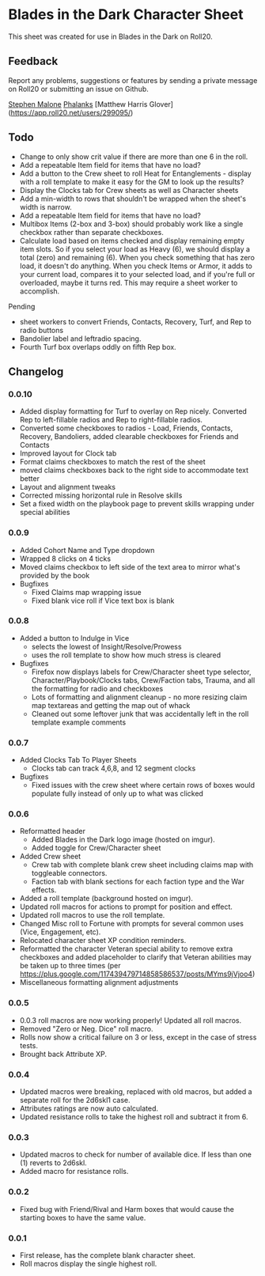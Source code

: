 # Blades in the Dark Character Sheet

This sheet was created for use in Blades in the Dark on Roll20.

## Feedback

Report any problems, suggestions or features by sending a private message on Roll20 or submitting an issue on Github.

[Stephen Malone](https://app.roll20.net/users/552705/)
[Phalanks](https://app.roll20.net/users/843545/)
[Matthew Harris Glover] (https://app.roll20.net/users/299095/)

## Todo
* Change to only show crit value if there are more than one 6 in the roll.
* Add a repeatable Item field for items that have no load?
* Add a button to the Crew sheet to roll Heat for Entanglements - display with a roll template to make it easy for the GM to look up the results?
* Display the Clocks tab for Crew sheets as well as Character sheets
* Add a min-width to rows that shouldn't be wrapped when the sheet's width is narrow.
* Add a repeatable Item field for items that have no load?
* Multibox Items (2-box and 3-box) should probably work like a single checkbox rather than separate checkboxes.  
* Calculate load based on items checked and display remaining empty item slots.  So if you select your load as Heavy (6), we should display a total (zero) and remaining (6).  When you check something that has zero load, it doesn't do anything.  When you check Items or Armor, it adds to your current load, compares it to your selected load, and if you're full or overloaded, maybe it turns red.  This may require a sheet worker to accomplish.

Pending
 * sheet workers to convert Friends, Contacts, Recovery, Turf, and Rep to radio buttons
 * Bandolier label and leftradio spacing.
 * Fourth Turf box overlaps oddly on fifth Rep box.


## Changelog

### 0.0.10
* Added display formatting for Turf to overlay on Rep nicely. Converted Rep to left-fillable radios and Rep to right-fillable radios.
* Converted some checkboxes to radios - Load, Friends, Contacts, Recovery, Bandoliers, added clearable checkboxes for Friends and Contacts
* Improved layout for Clock tab
* Format claims checkboxes to match the rest of the sheet
* moved claims checkboxes back to the right side to accommodate text better
* Layout and alignment tweaks
* Corrected missing horizontal rule in Resolve skills
* Set a fixed width on the playbook page to prevent skills wrapping under special abilities

### 0.0.9
* Added Cohort Name and Type dropdown
* Wrapped 8 clicks on 4 ticks
* Moved claims checkbox to left side of the text area to mirror what's provided by the book
* Bugfixes
    - Fixed Claims map wrapping issue
    - Fixed blank vice roll if Vice text box is blank

### 0.0.8
* Added a button to Indulge in Vice 
    - selects the lowest of Insight/Resolve/Prowess
    - uses the roll template to show how much stress is cleared
* Bugfixes
    - Firefox now displays labels for Crew/Character sheet type selector, Character/Playbook/Clocks tabs, Crew/Faction tabs, Trauma, and all the formatting for radio and checkboxes
    - Lots of formatting and alignment cleanup - no more resizing claim map textareas and getting the map out of whack
    - Cleaned out some leftover junk that was accidentally left in the roll template example comments

### 0.0.7
* Added Clocks Tab To Player Sheets
   - Clocks tab can track 4,6,8, and 12 segment clocks
* Bugfixes
   - Fixed issues with the crew sheet where certain rows of boxes would populate fully instead of only up to what was clicked

### 0.0.6
* Reformatted header
    * Added Blades in the Dark logo image (hosted on imgur).
    * Added toggle for Crew/Character sheet
* Added Crew sheet
    - Crew tab with complete blank crew sheet including claims map with toggleable connectors.
    - Faction tab with blank sections for each faction type and the War effects.
* Added a roll template (background hosted on imgur).
* Updated roll macros for actions to prompt for position and effect.
* Updated roll macros to use the roll template.
* Changed Misc roll to Fortune with prompts for several common uses (Vice, Engagement, etc).
* Relocated character sheet XP condition reminders.
* Reformatted the character Veteran special ability to remove extra checkboxes and added placeholder to clarify that Veteran abilities may be taken up to three times (per https://plus.google.com/117439479714858586537/posts/MYms9jVjoo4)
* Miscellaneous formatting alignment adjustments

### 0.0.5
* 0.0.3 roll macros are now working properly! Updated all roll macros.
* Removed "Zero or Neg. Dice" roll macro.
* Rolls now show a critical failure on 3 or less, except in the case of stress tests.
* Brought back Attribute XP.

### 0.0.4
* Updated macros were breaking, replaced with old macros, but added a separate roll for the 2d6skl1 case.
* Attributes ratings are now auto calculated.
* Updated resistance rolls to take the highest roll and subtract it from 6.

### 0.0.3
* Updated macros to check for number of available dice. If less than one (1) reverts to 2d6skl.
* Added macro for resistance rolls.

### 0.0.2
* Fixed bug with Friend/Rival and Harm boxes that would cause the starting boxes to have the same value.

### 0.0.1

* First release, has the complete blank character sheet.
* Roll macros display the single highest roll.
